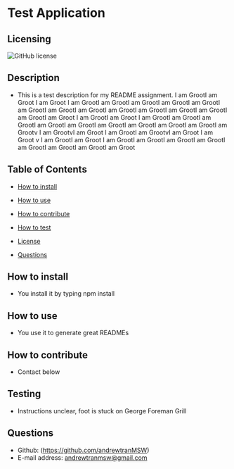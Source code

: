 
# Test Application

## Licensing

![GitHub license](https://img.shields.io/badge/License-%22Apache%22-yellow.svg)

## Description
- This is a test description for my README assignment. I am GrootI am Groot I am Groot I am GrootI am GrootI am GrootI am GrootI am GrootI am GrootI am GrootI am GrootI am GrootI am GrootI am GrootI am GrootI am GrootI am Groot I am GrootI am Groot I am GrootI am GrootI am GrootI am GrootI am GrootI am GrootI am GrootI am GrootI am GrootI am Grootv I am GrootvI am Groot I am GrootI am GrootvI am Groot I am Groot v I am GrootI am Groot I am GrootI am GrootI am GrootI am GrootI am GrootI am GrootI am GrootI am Groot

## Table of Contents
- [How to install](#how-to-install)

- [How to use](#how-to-use)

- [How to contribute](#how-to-contribute)

- [How to test](#testing)

- [License](#licensing)

- [Questions](#questions)

## How to install
- You install it by typing npm install

## How to use
- You use it to generate great READMEs

## How to contribute
- Contact below

## Testing
- Instructions unclear, foot is stuck on George Foreman Grill

## Questions
- Github: (https://github.com/andrewtranMSW)
- E-mail address: andrewtranmsw@gmail.com
